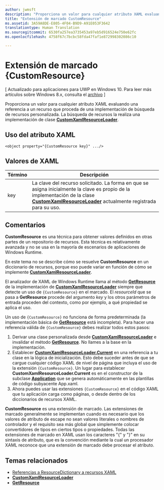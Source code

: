 ```yaml
---
author: jwmsft
description: "Proporciona un valor para cualquier atributo XAML evaluando una referencia a un recurso que proceda de una implementación de búsqueda de recursos personalizada. La búsqueda de recursos la realiza una implementación de clase CustomXamlResourceLoader."
title: "Extensión de marcado CustomResource"
ms.assetid: 3A59A8DE-E805-4F04-B9D9-A91E053F3642
translationtype: Human Translation
ms.sourcegitcommit: 6530fa257ea3735453a97eb5d916524e750e62fc
ms.openlocfilehash: 4758f67c7bcbc58fda47faf1e872998302086c10

---
```


# Extensión de marcado {CustomResource}

\[ Actualizado para aplicaciones para UWP en Windows 10. Para leer más artículos sobre Windows 8.x, consulta el [archivo](http://go.microsoft.com/fwlink/p/?linkid=619132) \]

Proporciona un valor para cualquier atributo XAML evaluando una referencia a un recurso que proceda de una implementación de búsqueda de recursos personalizada. La búsqueda de recursos la realiza una implementación de clase [**CustomXamlResourceLoader**](https://msdn.microsoft.com/library/windows/apps/br243327).

## Uso del atributo XAML

``` syntax
<object property="{CustomResource key}" .../>
```

## Valores de XAML

| Término | Descripción |
|------|-------------|
| key | La clave del recurso solicitado. La forma en que se asigna inicialmente la clave es propio de la implementación de la clase [**CustomXamlResourceLoader**](https://msdn.microsoft.com/library/windows/apps/br243327) actualmente registrada para su uso. |

## Comentarios

**CustomResource** es una técnica para obtener valores definidos en otras partes de un repositorio de recursos. Esta técnica es relativamente avanzada y no se usa en la mayoría de escenarios de aplicaciones de Windows Runtime.

En este tema no se describe cómo se resuelve **CustomResource** en un diccionario de recursos, porque eso puede variar en función de cómo se implemente [**CustomXamlResourceLoader**](https://msdn.microsoft.com/library/windows/apps/br243327).

El analizador de XAML de Windows Runtime llama al método [**GetResource**](https://msdn.microsoft.com/library/windows/apps/br243340) de la implementación de [**CustomXamlResourceLoader**](https://msdn.microsoft.com/library/windows/apps/br243327) siempre que detecte un uso de `{CustomResource}` en el marcado. El *resourceId* que se pasa a **GetResource** procede del argumento *key* y los otros parámetros de entrada proceden del contexto, como por ejemplo, a qué propiedad se aplica el uso.

Un uso de `{CustomResource}` no funciona de forma predeterminada (la implementación básica de [**GetResource**](https://msdn.microsoft.com/library/windows/apps/br243340) está incompleta). Para hacer una referencia válida de `{CustomResource}` debes realizar todos estos pasos:

1.  Derivar una clase personalizada desde [**CustomXamlResourceLoader**](https://msdn.microsoft.com/library/windows/apps/br243327) e invalidar el método [**GetResource**](https://msdn.microsoft.com/library/windows/apps/br243340). No llames a la base en la implementación.
2.  Establecer [**CustomXamlResourceLoader.Current**](https://msdn.microsoft.com/library/windows/apps/br243328) en una referencia a tu clase en la lógica de inicialización. Esto debe suceder antes de que se cargue cualquier código XAML de nivel de página que incluya el uso de la extensión `{CustomResource}`. Un lugar para establecer **CustomXamlResourceLoader.Current** es en el constructor de la subclase [**Application**](https://msdn.microsoft.com/library/windows/apps/br242324) que se genera automáticamente en las plantillas de código subyacente App.xaml.
3.  Ahora puedes usar las extensiones `{CustomResource}` en el código XAML que tu aplicación carga como páginas, o desde dentro de los diccionarios de recursos XAML.

**CustomResource** es una extensión de marcado. Las extensiones de marcado generalmente se implementan cuando es necesario que los valores de atributo de escape no sean valores literales o nombres de controlador y el requisito sea más global que simplemente colocar convertidores de tipos en ciertos tipos o propiedades. Todas las extensiones de marcado en XAML usan los caracteres "\{" y "\}" en su sintaxis de atributo, que es la convención mediante la cual un procesador XAML reconoce que una extensión de marcado debe procesar el atributo.

## Temas relacionados

* [Referencias a ResourceDictionary a recursos XAML](https://msdn.microsoft.com/library/windows/apps/mt187273)
* [**CustomXamlResourceLoader**](https://msdn.microsoft.com/library/windows/apps/br243327)
* [**GetResource**](https://msdn.microsoft.com/library/windows/apps/br243340)




<!--HONumber=Jun16_HO4-->



